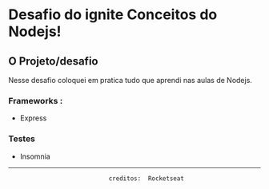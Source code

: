 # Desafio do ignite Conceitos do Nodejs!

## O Projeto/desafio
Nesse desafio coloquei em pratica tudo que aprendi nas aulas de Nodejs.

### Frameworks :
- Express

### Testes
- Insomnia
<hr>

							 	creditos:  Rocketseat
